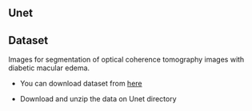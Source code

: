 ## Unet

## Dataset
Images for segmentation of optical coherence tomography images with diabetic macular edema.

* You can download dataset  from [here](https://drive.google.com/open?id=1yTwLNnJloMC9t-8cfhnp0fHZpwisGUv0)

* Download and unzip the data on Unet directory